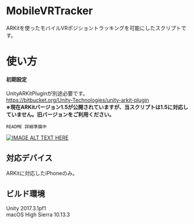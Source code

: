 # MobileVRTracker
ARKitを使ったモバイルVRポジショントラッキングを可能にしたスクリプトです。

# 使い方
#### 初期設定
UnityARKitPluginが別途必要です。<br>
https://bitbucket.org/Unity-Technologies/unity-arkit-plugin<br>
**※現在ARKitバージョン1.5が公開されていますが、当スクリプトは1.5に対応していません。旧バージョンをご利用ください。**
<br>
~~~
README 詳細準備中
~~~
[![IMAGE ALT TEXT HERE](http://img.youtube.com/vi/HpFC61ZOcG4/0.jpg)](http://www.youtube.com/watch?v=HpFC61ZOcG4)
<br>


## 対応デバイス
ARKitに対応したiPhoneのみ。
<br>


## ビルド環境<br>
Unity 2017.3.1pf1<br>
macOS High Sierra 10.13.3
